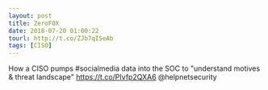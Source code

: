 ```yaml
---
layout: post
title: ZeroFOX
date: 2018-07-20 01:00:22
tourl: http://t.co/ZJb7qISeAb
tags: [CISO]
---
```

How a CISO pumps #socialmedia data into the SOC to "understand motives &amp; threat landscape" https://t.co/PIvfp2QXA6 @helpnetsecurity